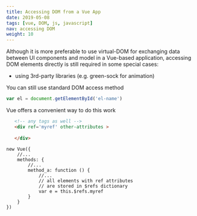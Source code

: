 ```yaml
---
title: Accessing DOM from a Vue App
date: 2019-05-08
tags: [vue, DOM, js, javascript]
nav: accessing DOM
weight: 10
---
```


Although it is more preferable to use virtual-DOM for exchanging data between UI components and model in a Vue-based application, accessing DOM elements directly is still required in some special cases:

* using 3rd-party libraries (e.g. green-sock for animation)

You can still use standard DOM access method
```js
var el = document.getElementById('el-name')
```

Vue offers a convenient way to do this work

```html
   <!-- any tags as well -->
   <div ref='myref' other-attributes >
   
   </div>
```

```vue
new Vue({
    //...
    methods: {
        //...
        method_a: function () {
            //...
            // all elements with ref attributes
            // are stored in $refs dictionary
            var e = this.$refs.myref
        }
    }
})
```
